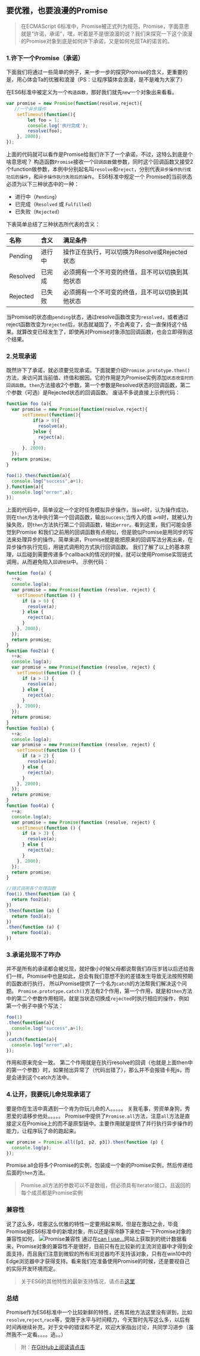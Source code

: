 ## 要优雅，也要浪漫的Promise
> 在ECMAScript 6标准中，Promise被正式列为规范，Promise，字面意思就是“许诺，承诺”，嘿，听着是不是很浪漫的说？我们来探究一下这个浪漫的Promise对象到底是如何许下承诺，又是如何兑现TA的诺言的。

### 1.许下一个Promise（承诺）
下面我们将通过一些简单的例子，来一步一步的探究Promise的含义，更重要的是，用心体会Ta的优雅和浪漫（PS：让程序猿体会浪漫，是不是难为大家了）

在ES6标准中被定义为一个`构造函数`，那好我们就先`new`一个对象出来看看。
```js
var promise = new Promise(function(resolve,reject){
   //一个异步操作
    setTimeout(function(){
        let foo = 1;
        console.log('执行完成');
        resolve(foo);
    }, 2000);
});
```
上面的代码就可以看作是Promise给我们许下了一个承诺，不过，这特么到底是个啥意思呢？
构造函数`Promise`接收一个`回调函数`做参数，同时这个回调函数又接受2个function做参数，本例中分别起名叫`resolve`和`reject`，分别代表`异步操作执行成功后的操作`，和`异步操作执行失败后的操作`。
ES6标准中规定一个 Promise的当前状态必须为以下三种状态中的一种：
* 进行中（`Pending`）
* 已完成（`Resolved` 或 `Fulfilled`）
* 已失败（`Rejected`）

下表简单总结了三种状态所代表的含义：


|名称      |    含义 | 满足条件  |
| :-------- |:--------| :---- |
| Pending   | 进行中 |操作正在执行，可以切换为Resolve或Rejected状态|
| Resolved  | 已完成 |必须拥有一个不可变的终值，且不可以切换到其他状态|
| Rejected  | 已失败 |必须拥有一个不可变的终值，且不可以切换到其他状态|

当Promise的状态由`pending`状态，通过resolve函数改变为`resolved`，或者通过reject函数改变为`rejected`后，状态就凝固了，不会再变了，会一直保持这个结果。就算改变已经发生了，即使再对Promise对象添加回调函数，也会立即得到这个结果。

### 2.兑现承诺

既然许下了承诺，就必须要兑现承诺。下面就要介绍`Promise.prototype.then()`方法，来访问其当前值、终值和据因。它的作用是为Promise实例添加`状态改变时的回调函数`。`then`方法接收2个参数，第一个参数是Resolved状态的回调函数，第二个参数（可选）是Rejected状态的回调函数。
废话不多说直接上示例代码：
```js
function foo (a){
  var promise = new Promise(function(resolve,reject){
      setTimeout(function(){
          if(a > 0){
            resolve(a);
          }else {
            reject(a);
          }
      }, 2000);
  });
  return promise;
}

foo(1).then(function(a){
  console.log("success",a+1);
},function(a){
  console.log("error",a);
});
```
上面的代码中，简单设定一个定时任务模拟异步操作，当`a>0`时，认为操作成功，则在`then`方法中执行第一个回调函数，输出`success`;当传入的值 `a<0`时，就被认为操失败，则`then`方法执行第二个回调函数，输出`error`。看到这里，我们可能会感觉到Promise 和我们之前用的回调函数有点相似，但是貌似Promise是用同步的写法来处理异步的操作。简单来讲，Promise就是能把原来的回调写法分离出来，在异步操作执行完后，用链式调用的方式执行回调函数。
我们了解了以上的基本原理，以后碰到需要传递多个callback的情况的时候，就可以使用Promise实现链式调用，从而避免陷入`回调地狱`中。
示例代码：
```js
function foo(a) {
  ++a;
  console.log(a);
  var promise = new Promise(function (resolve, reject) {
    setTimeout(function () {
      if (a > 0) {
        resolve(a);
      } else {
        reject(a);
      }
    }, 2000);
  });
  return promise;
}
function foo2(a) {
  ++a;
  console.log(a);
  var promise = new Promise(function (resolve, reject) {
    setTimeout(function () {
      if (a > 1) {
        resolve(a);
      } else {
        reject(a);
      }
    }, 2000);
  });
  return promise;
}
function foo3(a) {
  ++a;
  console.log(a);
  var promise = new Promise(function (resolve, reject) {
    setTimeout(function () {
      if (a > 2) {
        resolve(a);
      } else {
        reject(a);
      }
    }, 2000);
  });
  return promise;
}
function foo4(a) {
  ++a;
  console.log(a);
  var promise = new Promise(function (resolve, reject) {
    setTimeout(function () {
      if (a > 3) {
        resolve(a);
      } else {
        reject(a);
      }
    }, 2000);
  });
  return promise;
}

//链式调用各个处理函数
foo(1).then(function (a) {
  return foo2(a);
})
.then(function (a) {
  return foo3(a);
})
.then(function (a) {
  return foo4(a);
})

```
### 3.承诺兑现不了咋办

并不是所有的承诺都会被兑现，就好像小时候父母都说帮我们存压岁钱以后还给我们一样。Promise中也是如此，总会有我们意想不到的差错发生导致无法按照预期的函数进行执行，
所以Promise提供了一个名为`catch`的方法帮我们解决这个问题。
`Promise.prototype.catch()`方法有2个作用，第一个作用，就是和`then`方法中的第二个参数作用相同，就是当状态切换成`rejected`时执行相应的操作，例如第一个例子中换个写法：
```js
foo(1)
.then(function(a){
  console.log("success",a+1);
})
.catch(function(a){
  console.log("error",a);
});
```
作用和原来完全一致。
第二个作用就是在执行resolve的回调（也就是上面then中的第一个参数）时，如果抛出异常了（代码出错了），那么并不会报错卡死js，而是会进到这个catch方法中。

### 4.让开，我要玩儿命兑现承诺了
要是你在生活中真遇到一个肯为你玩儿命的人。。。。。
关我毛事，劳资单身狗，秀恩爱的请移步他处。。。。。
Promise中提供了`Promise.all`方法，注意`all`方法是直接定义在Promise上的而不是原型链中。主要作用就是提供了并行执行异步操作的能力，让程序玩了命的跑起来。
```js
var promise = Promise.all([p1, p2, p3]).then(function (p) {
  console.log(p);
});
```
Promise.all会将多个Promise的实例，包装成一个新的Promise实例，然后传递给后面的`then`方法。
> Promise.all方法的参数可以不是数组，但必须具有Iterator接口，且返回的每个成员都是Promise实例

### 兼容性
说了这么多，哇塞这么优雅的特性一定要用起来啊，但是在激动之余，毕竟Promise是ES6标准中的新增对象，所以还是得冷静下来检查一下Promise对象的兼容性如何，
![Promise兼容性](https://github.com/SinanJS/sinan-blog/blob/master/img/promise.png?raw=true)
通过在[can I use...](http://caniuse.com/#search=Promise)网站上获取到的统计数据看来，Promise对象的兼容性不是很好，目前只有在比较新的主流浏览器中才得到全面支持，而且我们注意到微软的所有IE浏览器均不支持该对象，只有在win10中的Edge浏览器中才获得支持。看来我们在准备使用Promise的时候，还是要视自己的实际开发环境而定。
> 关于ES6的其他特性的最新支持情况，请点击[这里](http://kangax.github.io/compat-table/es6/#test-Promise)

### 总结
Promise作为ES6标准中一个比较新鲜的特性，还有其他方法这里没有讲到，比如`resolve`,`reject`,`race`等，受限于水平与时间精力，今天暂时先写这么多，以后有时间再继续补充，对于文中的错误和不足，欢迎大家指出讨论，共同学习进步（虽然我不一定看。。。。逃。。）
> 附：[在GitHub上阅读请点击](https://github.com/SinanJS/sinan-blog/blob/master/ES6%E4%B8%AD%E7%9A%84Promise%E5%AF%B9%E8%B1%A1%E8%AF%A6%E8%A7%A3.md)
